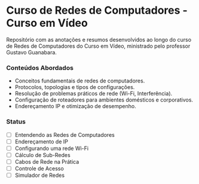 # Curso de Redes de Computadores - Curso em Vídeo

Repositório com as anotações e resumos desenvolvidos ao longo do curso de Redes de Computadores do Curso em Vídeo, ministrado pelo professor Gustavo Guanabara.

### Conteúdos Abordados

- Conceitos fundamentais de redes de computadores.
- Protocolos, topologias e tipos de configurações.
- Resolução de problemas práticos de rede (Wi-Fi, Interferência).
- Configuração de roteadores para ambientes domésticos e corporativos.
- Endereçamento IP e otimização de desempenho.

### Status

- [ ] Entendendo as Redes de Computadores
- [ ] Endereçamento de IP
- [ ] Configurando uma rede Wi-Fi
- [ ] Cálculo de Sub-Redes
- [ ] Cabos de Rede na Prática
- [ ] Controle de Acesso
- [ ] Simulador de Redes